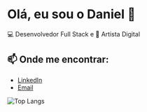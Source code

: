 # Olá, eu sou o Daniel 👋

💻 Desenvolvedor Full Stack e 🎨 Artista Digital

## 📫 Onde me encontrar:
- [LinkedIn](https://www.linkedin.com/in/danielslza)
- [Email](dr.daniel.s.souza@gmail.com)

![Top Langs](https://github-readme-stats.vercel.app/api/top-langs/?username=anuraghazra&layout=compact)
